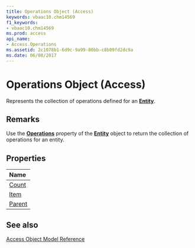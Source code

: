 ```yaml
---
title: Operations Object (Access)
keywords: vbaac10.chm14569
f1_keywords:
- vbaac10.chm14569
ms.prod: access
api_name:
- Access.Operations
ms.assetid: 2c1078b1-6d9c-9a99-80bb-c8b09fd2dc9a
ms.date: 06/08/2017
---
```



# Operations Object (Access)

Represents the collection of operations defined for an  **[Entity](Access.Entity.md)**.


## Remarks

Use the  **[Operations](Access.Entity.Operations.md)** property of the **[Entity](Access.Entity.md)** object to return the collection of operations for an entity.


## Properties



|**Name**|
|:-----|
|[Count](Access.Operations.Count.md)|
|[Item](Access.Operations.Item.md)|
|[Parent](Access.Operations.Parent.md)|

## See also


[Access Object Model Reference](./overview/Access/object-model.md)
